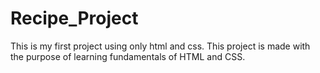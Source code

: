 # Recipe_Project
This is my first project using only html and css.
This project is made with the purpose of learning fundamentals of HTML and CSS.
